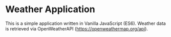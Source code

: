# Weather Application
This is a simple application written in Vanilla JavaScript (ES6). Weather data is retrieved via OpenWeatherAPI (https://openweathermap.org/api). 
